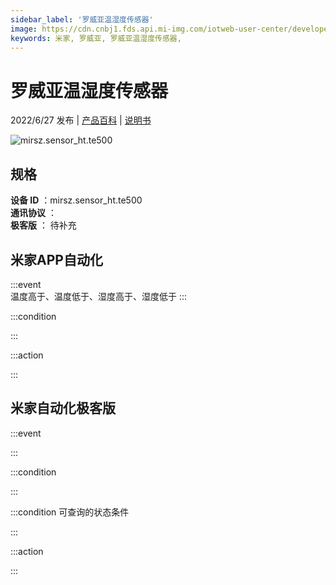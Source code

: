 ```yaml
---
sidebar_label: '罗威亚温湿度传感器'
image: https://cdn.cnbj1.fds.api.mi-img.com/iotweb-user-center/developer_1679068029522Uv72QPcl.png?GalaxyAccessKeyId=AKVGLQWBOVIRQ3XLEW&Expires=9223372036854775807&Signature=DBpcpKmeTVPkJ+SpkphaxlJ2Nb8=
keywords: 米家, 罗威亚, 罗威亚温湿度传感器, 
---
```

# 罗威亚温湿度传感器

2022/6/27 发布 | [产品百科](https://home.mi.com/webapp/content/baike/product/index.html?model=mirsz.sensor_ht.te500/) | [说明书](https://home.mi.com/views/introduction.html?model=mirsz.sensor_ht.te500&region=cn)

![mirsz.sensor_ht.te500](https://cdn.cnbj1.fds.api.mi-img.com/iotweb-user-center/developer_1679068029522Uv72QPcl.png?GalaxyAccessKeyId=AKVGLQWBOVIRQ3XLEW&Expires=9223372036854775807&Signature=DBpcpKmeTVPkJ+SpkphaxlJ2Nb8=)

## 规格  
> 
**设备 ID** ：mirsz.sensor_ht.te500  
**通讯协议** ：  
**极客版**  ： 待补充 


## 米家APP自动化  

:::event  
温度高于、温度低于、湿度高于、湿度低于
:::

:::condition  

:::

:::action   

:::

## 米家自动化极客版  

:::event  

:::

:::condition  

:::

:::condition 可查询的状态条件  

:::

:::action  

:::

        

